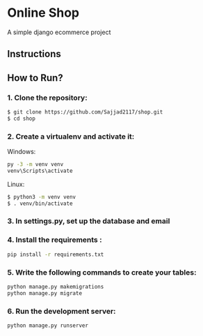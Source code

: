 # Online Shop
A simple django ecommerce project 

## Instructions

## How to Run?

### 1. Clone the repository:
```bash
$ git clone https://github.com/Sajjad2117/shop.git
$ cd shop
```
### 2. Create a virtualenv and activate it:

Windows:
```bash
py -3 -m venv venv
venv\Scripts\activate
```
Linux:
```bash
$ python3 -m venv venv
$ . venv/bin/activate
```
### 3. In settings.py, set up the database and email

### 4. Install the requirements :
```bash
pip install -r requirements.txt
``` 

### 5. Write the following commands to create your tables:
```bash
python manage.py makemigrations
python manage.py migrate
``` 
### 6. Run the development server:
```bash
python manage.py runserver
``` 

